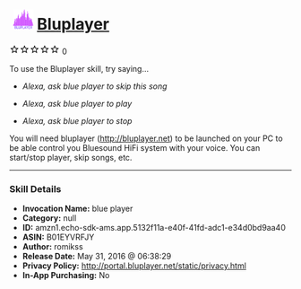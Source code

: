# &nbsp;<img src="skill_icon" alt="Bluplayer icon" width="36"> [Bluplayer](http://alexa.amazon.com/#skills/amzn1.echo-sdk-ams.app.5132f11a-e40f-41fd-adc1-e34d0bd9aa40)
![0 stars](../../images/ic_star_border_black_18dp_1x.png)![0 stars](../../images/ic_star_border_black_18dp_1x.png)![0 stars](../../images/ic_star_border_black_18dp_1x.png)![0 stars](../../images/ic_star_border_black_18dp_1x.png)![0 stars](../../images/ic_star_border_black_18dp_1x.png) 0

To use the Bluplayer skill, try saying...

* *Alexa, ask blue player to skip this song*

* *Alexa, ask blue player to play*

* *Alexa, ask blue player to stop*

You will need bluplayer (http://bluplayer.net) to be launched on your PC to be able control you Bluesound HiFi system with your voice. You can start/stop player, skip songs, etc.

***

### Skill Details

* **Invocation Name:** blue player
* **Category:** null
* **ID:** amzn1.echo-sdk-ams.app.5132f11a-e40f-41fd-adc1-e34d0bd9aa40
* **ASIN:** B01EYVRFJY
* **Author:** romikss
* **Release Date:** May 31, 2016 @ 06:38:29
* **Privacy Policy:** http://portal.bluplayer.net/static/privacy.html
* **In-App Purchasing:** No
